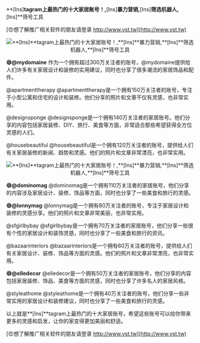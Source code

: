 **[Ins]**tagram上最热门的十大家居账号！,**[Ins]**暴力营销,**[Ins]**筛选机器人,**[Ins]**筛号工具

[😍想了解推广相关软件的朋友请登录 http://www.vst.tw](http://www.vst.tw)

 <center><img src="https://vst.tw/MP4/tuiguang/png/7.png" alt="**[Ins]**tagram上最热门的十大家居账号！,**[Ins]**暴力营销,**[Ins]**筛选机器人,**[Ins]**筛号工具"></center>

**😄@mydomaine**
作为一个拥有超过300万关注者的账号，@mydomaine提供给人们许多有关家居设计和装修的实用建议，同时也分享了很多潮流的家居饰品和配件。

@apartmenttherapy
@apartmenttherapy是一个拥有150万关注者的账号，专注于小型公寓和住宅的设计和装修。他们分享的照片和文章不仅有灵感，也非常实用。

@designsponge
@designsponge是一个拥有140万关注者的家居账号。他们分享的内容包括家居装修、DIY、旅行、美食等方面，非常适合那些希望获得全方位灵感的人们。

@housebeautiful
@housebeautiful是一个拥有120万关注者的账号，提供给人们有关家居装修的新闻、趋势和灵感。他们的照片和文章非常漂亮，也非常实用。

 <center><img src="https://vst.tw/MP4/tuiguang/png/1.png" alt="**[Ins]**tagram上最热门的十大家居账号！,**[Ins]**暴力营销,**[Ins]**筛选机器人,**[Ins]**筛号工具"></center>

**😄@dominomag**
@dominomag是一个拥有110万关注者的家居账号，他们分享的内容涉及家居设计、装修、饰品等方面，同时也分享了一些美食和旅行的灵感。

**😄@lonnymag**
@lonnymag是一个拥有80万关注者的账号，专注于家居设计和装修的灵感分享。他们的照片和文章非常美丽，也非常实用。

@sfgirlbybay
@sfgirlbybay是一个拥有70万关注者的家居账号，他们分享一些很有个性的家居设计和装饰灵感，同时也分享了一些美食和旅行的资讯。

@bazaarinteriors
@bazaarinteriors是一个拥有60万关注者的账号，提供给人们有关家居设计、装修、饰品等方面的灵感。他们的照片和文章非常漂亮，也非常实用。

**😄@elledecor**
@elledecor是一个拥有50万关注者的家居账号，他们分享的内容包括家居装修、饰品、美食等方面的灵感，同时也分享了许多名人的家居风格。

@styleathome
@styleathome是一个拥有40万关注者的账号，他们分享一些非常实用的家居设计和装修建议，同时也分享了一些美食和旅行的灵感。

以上就是**[Ins]**tagram上最热门的十大家居账号，希望这些账号可以给你带来更多的灵感和启发，让你的家变得更加美丽和舒适。

[😍想了解推广相关软件的朋友请登录 http://www.vst.tw](http://www.vst.tw)



